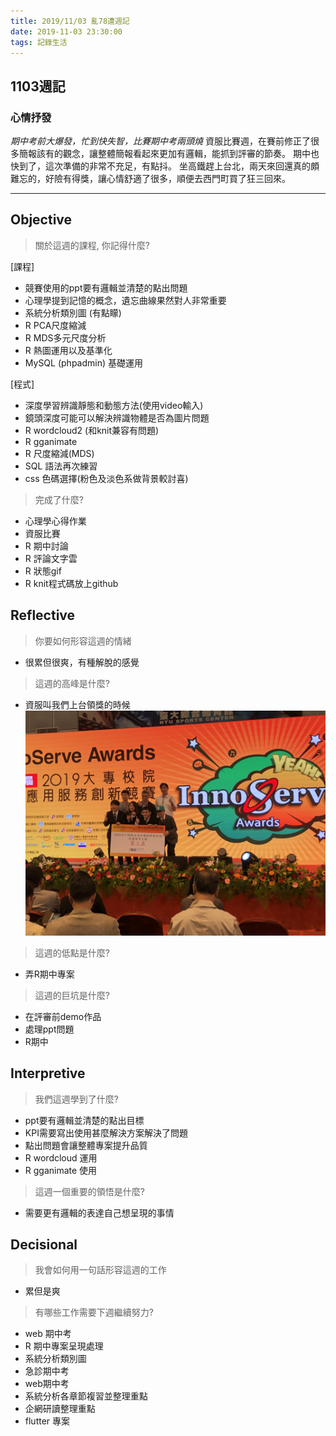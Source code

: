 ```yaml
---
title: 2019/11/03 亂78遭週記
date: 2019-11-03 23:30:00
tags: 記錄生活
---
```

## **1103週記**

### 心情抒發
*期中考前大爆發，忙到快失智，比賽期中考兩頭燒*
資服比賽週，在賽前修正了很多簡報該有的觀念，讓整體簡報看起來更加有邏輯，能抓到評審的節奏。
期中也快到了，這次準備的非常不充足，有點抖。
坐高鐵趕上台北，兩天來回還真的頗難忘的，好險有得獎，讓心情舒適了很多，順便去西門町買了狂三回來。

---

## **Objective**

> 關於這週的課程, 你記得什麼?

[課程]
- 競賽使用的ppt要有邏輯並清楚的點出問題
- 心理學提到記憶的概念，遺忘曲線果然對人非常重要
- 系統分析類別圖 (有點矇)
- R PCA尺度縮減
- R MDS多元尺度分析
- R 熱圖運用以及基準化
- MySQL (phpadmin) 基礎運用

[程式]
- 深度學習辨識靜態和動態方法(使用video輸入)
- 鏡頭深度可能可以解決辨識物體是否為圖片問題
- R wordcloud2 (和knit兼容有問題)
- R gganimate
- R 尺度縮減(MDS)
- SQL 語法再次練習
- css 色碼選擇(粉色及淡色系做背景較討喜)

> 完成了什麼?

- 心理學心得作業
- 資服比賽
- R 期中討論
- R 評論文字雲
- R 狀態gif
- R knit程式碼放上github

## **Reflective**

> 你要如何形容這週的情緒

* 很累但很爽，有種解脫的感覺

> 這週的高峰是什麼?

* 資服叫我們上台領獎的時候
![](https://raw.githubusercontent.com/kidneyweakx/img-host/image/image/20191103.jpg)


> 這週的低點是什麼?

* 弄R期中專案

> 這週的巨坑是什麼?

* 在評審前demo作品
* 處理ppt問題
* R期中

## **Interpretive**

> 我們這週學到了什麼?

- ppt要有邏輯並清楚的點出目標
- KPI需要寫出使用甚麼解決方案解決了問題
- 點出問題會讓整體專案提升品質
- R wordcloud 運用
- R gganimate 使用

> 這週一個重要的領悟是什麼?

* 需要更有邏輯的表達自己想呈現的事情

## **Decisional**

> 我會如何用一句話形容這週的工作

* 累但是爽

> 有哪些工作需要下週繼續努力?

- web 期中考
- R 期中專案呈現處理
- 系統分析類別圖
- 急診期中考
- web期中考
- 系統分析各章節複習並整理重點
- 企網研讀整理重點
- flutter 專案
